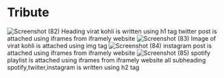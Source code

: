 # Tribute
![Screenshot (82)](https://github.com/Ayushkrc/Tribute/assets/84630014/5aaaad9b-79ec-4527-8fc2-019c32a97487)
Heading virat kohli is written  using h1 tag
twitter post is attached using iframes from iframely website
![Screenshot (83)](https://github.com/Ayushkrc/Tribute/assets/84630014/da933db5-7ee3-45fd-b7e2-b98053383371)
Image of virat kohli is attached using img tag
![Screenshot (84)](https://github.com/Ayushkrc/Tribute/assets/84630014/7615c2a6-ac3b-4987-9530-8d06cccc8543)
instagram post is attached using iframes from iframely website
![Screenshot (85)](https://github.com/Ayushkrc/Tribute/assets/84630014/22045bb9-112f-4934-b012-dcd51ba53da5)
spotify playlist is attached using iframes from iframely website
all subheading spotify,twiiter,instagram is written using h2 tag
